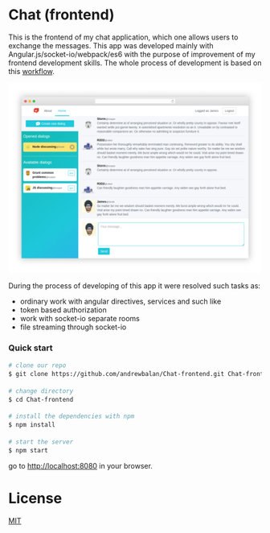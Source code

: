 # Chat (frontend)
This is the frontend of my chat application, which one allows
users to exchange the messages. This app was developed
mainly with Angular.js/socket-io/webpack/es6 with the purpose of
improvement of my frontend development skills.
The whole process of development is based on this
[workflow](https://github.com/preboot/angular-webpack).



![App screen](./screen.png)

During the process of developing of this app it were resolved such tasks as:
* ordinary work with angular directives, services and such like
* token based authorization
* work with socket-io separate rooms
* file streaming through socket-io

### Quick start

```bash
# clone our repo
$ git clone https://github.com/andrewbalan/Chat-frontend.git Chat-frontend

# change directory
$ cd Chat-frontend

# install the dependencies with npm
$ npm install

# start the server
$ npm start
```

go to [http://localhost:8080](http://localhost:8080) in your browser.


# License

[MIT](/LICENSE)
